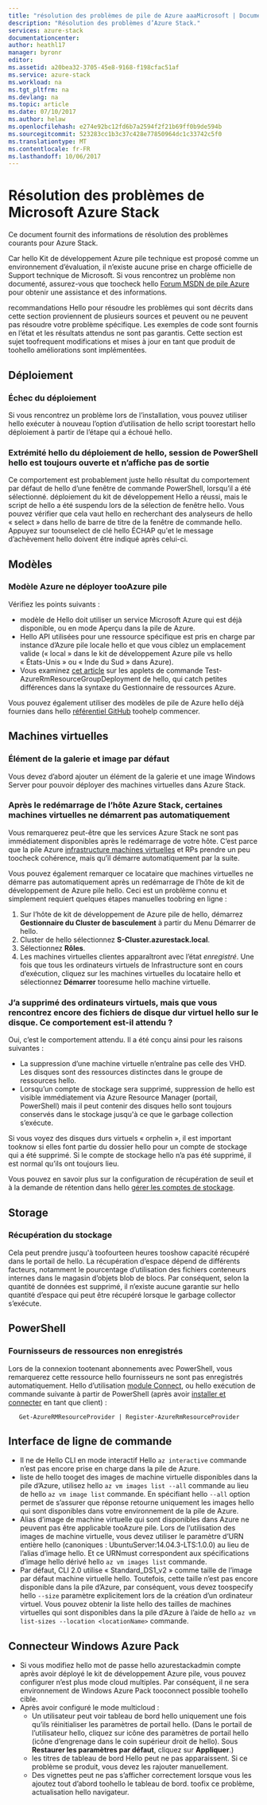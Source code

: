 ```yaml
---
title: "résolution des problèmes de pile de Azure aaaMicrosoft | Documents Microsoft"
description: "Résolution des problèmes d’Azure Stack."
services: azure-stack
documentationcenter: 
author: heathl17
manager: byronr
editor: 
ms.assetid: a20bea32-3705-45e8-9168-f198cfac51af
ms.service: azure-stack
ms.workload: na
ms.tgt_pltfrm: na
ms.devlang: na
ms.topic: article
ms.date: 07/10/2017
ms.author: helaw
ms.openlocfilehash: e274e92bc12fd6b7a2594f2f21b69ff0b9de594b
ms.sourcegitcommit: 523283cc1b3c37c428e77850964dc1c33742c5f0
ms.translationtype: MT
ms.contentlocale: fr-FR
ms.lasthandoff: 10/06/2017
---
```

# <a name="microsoft-azure-stack-troubleshooting"></a>Résolution des problèmes de Microsoft Azure Stack
Ce document fournit des informations de résolution des problèmes courants pour Azure Stack. 

Car hello Kit de développement Azure pile technique est proposé comme un environnement d’évaluation, il n’existe aucune prise en charge officielle de Support technique de Microsoft.  Si vous rencontrez un problème non documenté, assurez-vous que toocheck hello [Forum MSDN de pile Azure](https://social.msdn.microsoft.com/Forums/azure/home?forum=azurestack) pour obtenir une assistance et des informations.  

recommandations Hello pour résoudre les problèmes qui sont décrits dans cette section proviennent de plusieurs sources et peuvent ou ne peuvent pas résoudre votre problème spécifique. Les exemples de code sont fournis en l’état et les résultats attendus ne sont pas garantis. Cette section est sujet toofrequent modifications et mises à jour en tant que produit de toohello améliorations sont implémentées.

## <a name="deployment"></a>Déploiement
### <a name="deployment-failure"></a>Échec du déploiement
Si vous rencontrez un problème lors de l’installation, vous pouvez utiliser hello exécuter à nouveau l’option d’utilisation de hello script toorestart hello déploiement à partir de l’étape qui a échoué hello.  


### <a name="at-hello-end-of-hello-deployment-hello-powershell-session-is-still-open-and-doesnt-show-any-output"></a>Extrémité hello du déploiement de hello, session de PowerShell hello est toujours ouverte et n’affiche pas de sortie
Ce comportement est probablement juste hello résultat du comportement par défaut de hello d’une fenêtre de commande PowerShell, lorsqu’il a été sélectionné. déploiement du kit de développement Hello a réussi, mais le script de hello a été suspendu lors de la sélection de fenêtre hello. Vous pouvez vérifier que cela vaut hello en recherchant des analyseurs de hello « select » dans hello de barre de titre de la fenêtre de commande hello.  Appuyez sur toounselect de clé hello ÉCHAP qu'et le message d’achèvement hello doivent être indiqué après celui-ci.

## <a name="templates"></a>Modèles
### <a name="azure-template-wont-deploy-tooazure-stack"></a>Modèle Azure ne déployer tooAzure pile
Vérifiez les points suivants :

* modèle de Hello doit utiliser un service Microsoft Azure qui est déjà disponible, ou en mode Aperçu dans la pile de Azure.
* Hello API utilisées pour une ressource spécifique est pris en charge par instance d’Azure pile locale hello et que vous ciblez un emplacement valide (« local » dans le kit de développement Azure pile vs hello « États-Unis » ou « Inde du Sud » dans Azure).
* Vous examinez [cet article](https://github.com/Azure/AzureStack-QuickStart-Templates/blob/master/README.md) sur les applets de commande Test-AzureRmResourceGroupDeployment de hello, qui catch petites différences dans la syntaxe du Gestionnaire de ressources Azure.

Vous pouvez également utiliser des modèles de pile de Azure hello déjà fournies dans hello [référentiel GitHub](http://aka.ms/AzureStackGitHub/) toohelp commencer.

## <a name="virtual-machines"></a>Machines virtuelles
### <a name="default-image-and-gallery-item"></a>Élément de la galerie et image par défaut
Vous devez d’abord ajouter un élément de la galerie et une image Windows Server pour pouvoir déployer des machines virtuelles dans Azure Stack.

### <a name="after-restarting-my-azure-stack-host-some-vms-may-not-automatically-start"></a>Après le redémarrage de l’hôte Azure Stack, certaines machines virtuelles ne démarrent pas automatiquement
Vous remarquerez peut-être que les services Azure Stack ne sont pas immédiatement disponibles après le redémarrage de votre hôte.  C’est parce que la pile Azure [infrastructure machines virtuelles](azure-stack-architecture.md#virtual-machine-roles) et RPs prendre un peu toocheck cohérence, mais qu’il démarre automatiquement par la suite.

Vous pouvez également remarquer ce locataire que machines virtuelles ne démarre pas automatiquement après un redémarrage de l’hôte de kit de développement de Azure pile hello.  Ceci est un problème connu et simplement requiert quelques étapes manuelles toobring en ligne :

1.  Sur l’hôte de kit de développement de Azure pile de hello, démarrez **Gestionnaire du Cluster de basculement** à partir du Menu Démarrer de hello.
2.  Cluster de hello sélectionnez **S-Cluster.azurestack.local**.
3.  Sélectionnez **Rôles**.
4.  Les machines virtuelles clientes apparaîtront avec l’état *enregistré*.  Une fois que tous les ordinateurs virtuels de Infrastructure sont en cours d’exécution, cliquez sur les machines virtuelles du locataire hello et sélectionnez **Démarrer** tooresume hello machine virtuelle.

### <a name="i-have-deleted-some-virtual-machines-but-still-see-hello-vhd-files-on-disk-is-this-behavior-expected"></a>J’a supprimé des ordinateurs virtuels, mais que vous rencontrez encore des fichiers de disque dur virtuel hello sur le disque. Ce comportement est-il attendu ?
Oui, c’est le comportement attendu. Il a été conçu ainsi pour les raisons suivantes :

* La suppression d’une machine virtuelle n’entraîne pas celle des VHD. Les disques sont des ressources distinctes dans le groupe de ressources hello.
* Lorsqu’un compte de stockage sera supprimé, suppression de hello est visible immédiatement via Azure Resource Manager (portail, PowerShell) mais il peut contenir des disques hello sont toujours conservés dans le stockage jusqu'à ce que le garbage collection s’exécute.

Si vous voyez des disques durs virtuels « orphelin », il est important tooknow si elles font partie du dossier hello pour un compte de stockage qui a été supprimé. Si le compte de stockage hello n’a pas été supprimé, il est normal qu’ils ont toujours lieu.

Vous pouvez en savoir plus sur la configuration de récupération de seuil et à la demande de rétention dans hello [gérer les comptes de stockage](azure-stack-manage-storage-accounts.md).

## <a name="storage"></a>Storage
### <a name="storage-reclamation"></a>Récupération du stockage
Cela peut prendre jusqu'à toofourteen heures tooshow capacité récupéré dans le portail de hello. La récupération d’espace dépend de différents facteurs, notamment le pourcentage d’utilisation des fichiers conteneurs internes dans le magasin d’objets blob de blocs. Par conséquent, selon la quantité de données est supprimé, il n’existe aucune garantie sur hello quantité d’espace qui peut être récupéré lorsque le garbage collector s’exécute.

## <a name="powershell"></a>PowerShell
### <a name="resource-providers-not-registered"></a>Fournisseurs de ressources non enregistrés
Lors de la connexion tootenant abonnements avec PowerShell, vous remarquerez cette ressource hello fournisseurs ne sont pas enregistrés automatiquement. Hello d’utilisation [module Connect](https://github.com/Azure/AzureStack-Tools/tree/master/Connect), ou hello exécution de commande suivante à partir de PowerShell (après avoir [installer et connecter](azure-stack-connect-powershell.md) en tant que client) : 
  
       Get-AzureRMResourceProvider | Register-AzureRmResourceProvider

## <a name="cli"></a>Interface de ligne de commande

* Il ne de Hello CLI en mode interactif Hello `az interactive` commande n’est pas encore prise en charge dans la pile de Azure.
* liste de hello tooget des images de machine virtuelle disponibles dans la pile d’Azure, utilisez hello `az vm images list --all` commande au lieu de hello `az vm image list` commande. En spécifiant hello `--all` option permet de s’assurer que réponse retourne uniquement les images hello qui sont disponibles dans votre environnement de la pile de Azure. 
* Alias d’image de machine virtuelle qui sont disponibles dans Azure ne peuvent pas être applicable tooAzure pile. Lors de l’utilisation des images de machine virtuelle, vous devez utiliser le paramètre d’URN entière hello (canoniques : UbuntuServer:14.04.3-LTS:1.0.0) au lieu de l’alias d’image hello. Et ce URNmust correspondent aux spécifications d’image hello dérivé hello `az vm images list` commande.
* Par défaut, CLI 2.0 utilise « Standard_DS1_v2 » comme taille de l’image par défaut machine virtuelle hello. Toutefois, cette taille n’est pas encore disponible dans la pile d’Azure, par conséquent, vous devez toospecify hello `--size` paramètre explicitement lors de la création d’un ordinateur virtuel. Vous pouvez obtenir la liste hello des tailles de machines virtuelles qui sont disponibles dans la pile d’Azure à l’aide de hello `az vm list-sizes --location <locationName>` commande.


## <a name="windows-azure-pack-connector"></a>Connecteur Windows Azure Pack
* Si vous modifiez hello mot de passe hello azurestackadmin compte après avoir déployé le kit de développement Azure pile, vous pouvez configurer n’est plus mode cloud multiples. Par conséquent, il ne sera environnement de Windows Azure Pack tooconnect possible toohello cible.
* Après avoir configuré le mode multicloud :
    * Un utilisateur peut voir tableau de bord hello uniquement une fois qu’ils réinitialiser les paramètres de portail hello. (Dans le portail de l’utilisateur hello, cliquez sur icône des paramètres de portail hello (icône d’engrenage dans le coin supérieur droit de hello). Sous **Restaurer les paramètres par défaut**, cliquez sur **Appliquer**.)
    * les titres de tableau de bord Hello peut ne pas apparaissent. Si ce problème se produit, vous devez les rajouter manuellement.
    * Des vignettes peut ne pas s’afficher correctement lorsque vous les ajoutez tout d’abord toohello le tableau de bord. toofix ce problème, actualisation hello navigateur.



